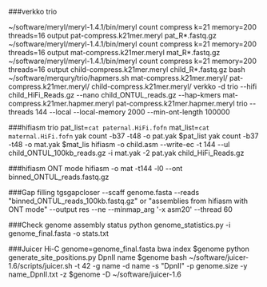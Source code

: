 
###verkko trio

~/software/meryl/meryl-1.4.1/bin/meryl count compress k=21 memory=200 threads=16 output pat-compress.k21mer.meryl pat_R*.fastq.gz
~/software/meryl/meryl-1.4.1/bin/meryl count compress k=21 memory=200 threads=16 output mat-compress.k21mer.meryl mat_R*.fastq.gz
~/software/meryl/meryl-1.4.1/bin/meryl count compress k=21 memory=200 threads=16 output child-compress.k21mer.meryl child_R*.fastq.gz
bash ~/software/merqury/trio/hapmers.sh mat-compress.k21mer.meryl/ pat-compress.k21mer.meryl/ child-compress.k21mer.meryl/
verkko -d trio --hifi child_HiFi_Reads.gz --nano child_ONTUL_reads.gz --hap-kmers mat-compress.k21mer.hapmer.meryl pat-compress.k21mer.hapmer.meryl trio --threads 144 --local --local-memory 2000 --min-ont-length 100000

###hifiasm trio
pat_list=`cat paternal.HiFi.fofn`
mat_list=`cat maternal.HiFi.fofn`
yak count -b37 -t48 -o pat.yak $pat_list
yak count -b37 -t48 -o mat.yak $mat_lis
hifiasm -o child.asm --write-ec -t 144 --ul child_ONTUL_100kb_reads.gz -i mat.yak -2 pat.yak child_HiFi_Reads.gz

###hifiasm ONT mode
hifiasm -o mat -t144 -l0 --ont binned_ONTUL_reads.fastq.gz

###Gap filling
tgsgapcloser --scaff genome.fasta --reads "binned_ONTUL_reads_100kb.fastq.gz" or "assemblies from hifiasm with ONT mode" --output res --ne --minmap_arg '-x asm20' --thread 60

###Check genome assembly status
python genome_statistics.py -i genome_final.fasta -o stats.txt

###Juicer Hi-C
genome=genome_final.fasta
bwa index $genome
python generate_site_positions.py DpnII name $genome
bash ~/software/juicer-1.6/scripts/juicer.sh -t 42 -g name -d name -s "DpnII" -p genome.size -y name_DpnII.txt -z $genome -D ~/software/juicer-1.6

